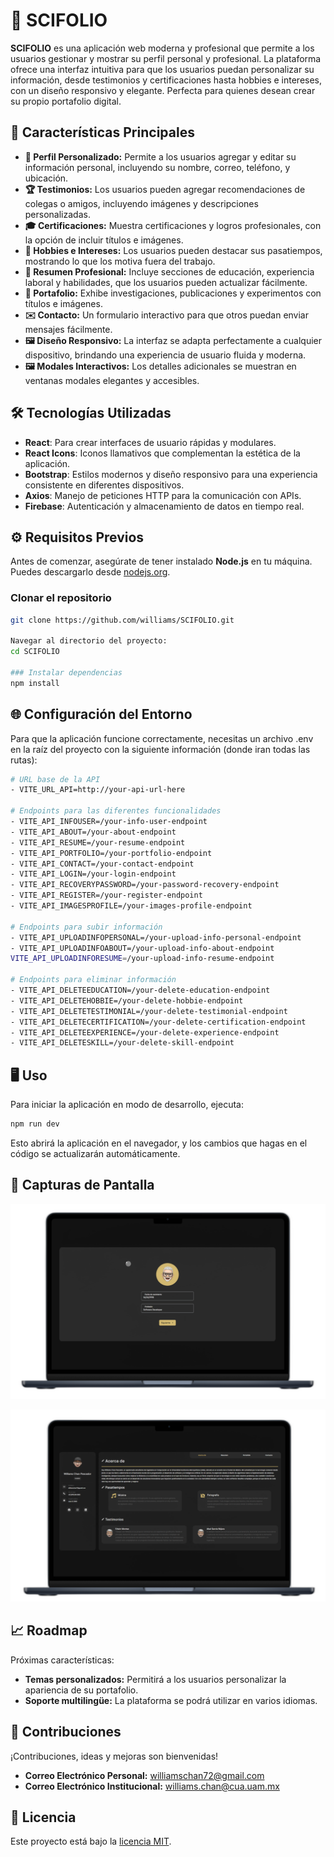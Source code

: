 # 🌟 SCIFOLIO

**SCIFOLIO** es una aplicación web moderna y profesional que permite a los usuarios gestionar y mostrar su perfil personal y profesional. La plataforma ofrece una interfaz intuitiva para que los usuarios puedan personalizar su información, desde testimonios y certificaciones hasta hobbies e intereses, con un diseño responsivo y elegante. Perfecta para quienes desean crear su propio portafolio digital.

## 🚀 Características Principales

- **👤 Perfil Personalizado:** Permite a los usuarios agregar y editar su información personal, incluyendo su nombre, correo, teléfono, y ubicación.
- **🏆 Testimonios:** Los usuarios pueden agregar recomendaciones de colegas o amigos, incluyendo imágenes y descripciones personalizadas.
- **🎓 Certificaciones:** Muestra certificaciones y logros profesionales, con la opción de incluir títulos e imágenes.
- **🌟 Hobbies e Intereses:** Los usuarios pueden destacar sus pasatiempos, mostrando lo que los motiva fuera del trabajo.
- **📑 Resumen Profesional:** Incluye secciones de educación, experiencia laboral y habilidades, que los usuarios pueden actualizar fácilmente.
- **📁 Portafolio:** Exhibe investigaciones, publicaciones y experimentos con títulos e imágenes.
- **✉️ Contacto:** Un formulario interactivo para que otros puedan enviar mensajes fácilmente.
- **🖼️ Diseño Responsivo:** La interfaz se adapta perfectamente a cualquier dispositivo, brindando una experiencia de usuario fluida y moderna.
- **🖼️ Modales Interactivos:** Los detalles adicionales se muestran en ventanas modales elegantes y accesibles.

## 🛠️ Tecnologías Utilizadas

- **React**: Para crear interfaces de usuario rápidas y modulares.
- **React Icons**: Iconos llamativos que complementan la estética de la aplicación.
- **Bootstrap**: Estilos modernos y diseño responsivo para una experiencia consistente en diferentes dispositivos.
- **Axios**: Manejo de peticiones HTTP para la comunicación con APIs.
- **Firebase**: Autenticación y almacenamiento de datos en tiempo real.

## ⚙️ Requisitos Previos

Antes de comenzar, asegúrate de tener instalado **Node.js** en tu máquina. Puedes descargarlo desde [nodejs.org](https://nodejs.org/).

### Clonar el repositorio

```bash
git clone https://github.com/williams/SCIFOLIO.git

Navegar al directorio del proyecto:
cd SCIFOLIO

### Instalar dependencias
npm install
```

## 🌐 Configuración del Entorno
Para que la aplicación funcione correctamente, necesitas un archivo .env en la raíz del proyecto con la siguiente información (donde iran todas las rutas):
```bash
# URL base de la API
- VITE_URL_API=http://your-api-url-here

# Endpoints para las diferentes funcionalidades
- VITE_API_INFOUSER=/your-info-user-endpoint
- VITE_API_ABOUT=/your-about-endpoint
- VITE_API_RESUME=/your-resume-endpoint
- VITE_API_PORTFOLIO=/your-portfolio-endpoint
- VITE_API_CONTACT=/your-contact-endpoint
- VITE_API_LOGIN=/your-login-endpoint
- VITE_API_RECOVERYPASSWORD=/your-password-recovery-endpoint
- VITE_API_REGISTER=/your-register-endpoint
- VITE_API_IMAGESPROFILE=/your-images-profile-endpoint

# Endpoints para subir información
- VITE_API_UPLOADINFOPERSONAL=/your-upload-info-personal-endpoint
- VITE_API_UPLOADINFOABOUT=/your-upload-info-about-endpoint
VITE_API_UPLOADINFORESUME=/your-upload-info-resume-endpoint

# Endpoints para eliminar información
- VITE_API_DELETEEDUCATION=/your-delete-education-endpoint
- VITE_API_DELETEHOBBIE=/your-delete-hobbie-endpoint
- VITE_API_DELETETESTIMONIAL=/your-delete-testimonial-endpoint
- VITE_API_DELETECERTIFICATION=/your-delete-certification-endpoint
- VITE_API_DELETEEXPERIENCE=/your-delete-experience-endpoint
- VITE_API_DELETESKILL=/your-delete-skill-endpoint
```

## 🖥️ Uso
Para iniciar la aplicación en modo de desarrollo, ejecuta:
```bash
npm run dev
```
Esto abrirá la aplicación en el navegador, y los cambios que hagas en el código se actualizarán automáticamente.

## 📸 Capturas de Pantalla
<p align="center">
  <img src="https://github.com/williams123000/SCIFOLIO/blob/main/src/assets/images/editPerfil.png">
</p>
<p align="center">
  <img src="https://github.com/williams123000/SCIFOLIO/blob/main/src/assets/images/principal.png">
</p>

## 📈 Roadmap
Próximas características:
- **Temas personalizados:** Permitirá a los usuarios personalizar la apariencia de su portafolio.
- **Soporte multilingüe:** La plataforma se podrá utilizar en varios idiomas.

## 🤝 Contribuciones
¡Contribuciones, ideas y mejoras son bienvenidas!
- **Correo Electrónico Personal:** [williamschan72@gmail.com](mailto:williamschan72@gmail.com)
- **Correo Electrónico Institucional:** [williams.chan@cua.uam.mx](mailto:williams.chan@cua.uam.mx)

## 📄 Licencia
Este proyecto está bajo la [licencia MIT](./LICENSE).

